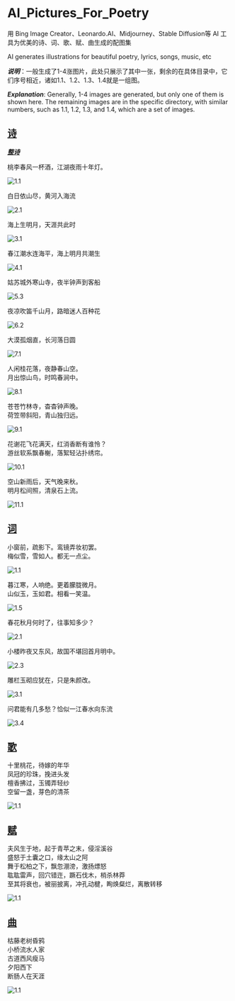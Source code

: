 
# AI_Pictures_For_Poetry

用 Bing Image Creator、Leonardo.AI、Midjourney、Stable Diffusion等 AI 工具为优美的诗、词、歌、赋、曲生成的配图集<br>

AI generates illustrations for beautiful poetry, lyrics, songs, music, etc

***说明***：一般生成了1-4涨图片，此处只展示了其中一张，剩余的在具体目录中，它们序号相近，诸如1.1、1.2、1.3、1.4就是一组图。<br>

***Explanation***: Generally, 1-4 images are generated, but only one of them is shown here. The remaining images are in the specific directory, with similar numbers, such as 1.1, 1.2, 1.3, and 1.4, which are a set of images.


## [诗](https://github.com/FreakLee/AI_Pictures_For_Poetry/tree/main/%E8%AF%97)

[***整诗***](https://github.com/FreakLee/AI_Pictures_For_Poetry/blob/main/%E8%AF%97/Poetry.md)

桃李春风一杯酒，江湖夜雨十年灯。

![1.1](https://github.com/FreakLee/AI_Pictures_For_Poetry/blob/main/%E8%AF%97/1.1.jpeg?raw=true)

白日依山尽，黄河入海流

![2.1](https://github.com/FreakLee/AI_Pictures_For_Poetry/blob/main/%E8%AF%97/2.1.jpeg)

海上生明月，天涯共此时

![3.1](https://github.com/FreakLee/AI_Pictures_For_Poetry/blob/main/%E8%AF%97/3.1.jpeg)

春江潮水连海平，海上明月共潮生

![4.1](https://github.com/FreakLee/AI_Pictures_For_Poetry/blob/main/%E8%AF%97/4.1.jpeg)

姑苏城外寒山寺，夜半钟声到客船

![5.3](https://github.com/FreakLee/AI_Pictures_For_Poetry/blob/main/%E8%AF%97/5.3.jpeg)

夜凉吹笛千山月，路暗迷人百种花

![6.2](https://github.com/FreakLee/AI_Pictures_For_Poetry/blob/main/%E8%AF%97/6.2.jpeg)

大漠孤烟直，长河落日圆

![7.1](https://github.com/FreakLee/AI_Pictures_For_Poetry/blob/main/%E8%AF%97/7.1.jpeg)

人闲桂花落，夜静春山空。<br>
月出惊山鸟，时鸣春涧中。

![8.1](https://github.com/FreakLee/AI_Pictures_For_Poetry/blob/main/%E8%AF%97/8.1.jpeg)

苍苍竹林寺，杳杳钟声晚。<br>
荷笠带斜阳，青山独归远。

![9.1](https://github.com/FreakLee/AI_Pictures_For_Poetry/blob/main/%E8%AF%97/9.1.jpeg)

花谢花飞花满天，红消香断有谁怜？<br>
游丝软系飘春榭，落絮轻沾扑绣帘。

![10.1](https://github.com/FreakLee/AI_Pictures_For_Poetry/blob/main/%E8%AF%97/10.1.jpeg)

空山新雨后，天气晚来秋。<br>
明月松间照，清泉石上流。

![11.1](https://github.com/FreakLee/AI_Pictures_For_Poetry/blob/main/%E8%AF%97/11.1.jpeg)

## [词](https://github.com/FreakLee/AI_Pictures_For_Poetry/tree/main/%E8%AF%8D)

小窗前，疏影下。鸾镜弄妆初罢。<br>
梅似雪，雪如人。都无一点尘。

![1.1](https://github.com/FreakLee/AI_Pictures_For_Poetry/blob/main/%E8%AF%8D/1.1.jpeg)

暮江寒，人响绝。更着朦胧微月。<br>
山似玉，玉如君。相看一笑温。

![1.5](https://github.com/FreakLee/AI_Pictures_For_Poetry/blob/main/%E8%AF%8D/1.5.jpeg)

春花秋月何时了，往事知多少？<br>

![2.1](https://github.com/FreakLee/AI_Pictures_For_Poetry/blob/main/%E8%AF%8D/2.1.jpeg)

小楼昨夜又东风，故国不堪回首月明中。

![2.3](https://github.com/FreakLee/AI_Pictures_For_Poetry/blob/main/%E8%AF%8D/2.3.jpeg)

雕栏玉砌应犹在，只是朱颜改。<br>

![3.1](https://github.com/FreakLee/AI_Pictures_For_Poetry/blob/main/%E8%AF%8D/3.1.jpeg)

问君能有几多愁？恰似一江春水向东流

![3.4](https://github.com/FreakLee/AI_Pictures_For_Poetry/blob/main/%E8%AF%8D/3.4.jpeg)

## [歌](https://github.com/FreakLee/AI_Pictures_For_Poetry/tree/main/%E6%AD%8C)

十里桃花，待嫁的年华<br>
凤冠的珍珠，挽进头发<br>
檀香拂过，玉镯弄轻纱<br>
空留一盏，芽色的清茶<br>

![1.1](https://github.com/FreakLee/AI_Pictures_For_Poetry/blob/main/%E6%AD%8C/1.1.jpeg)

## [赋](https://github.com/FreakLee/AI_Pictures_For_Poetry/tree/main/%E8%B5%8B)

夫风生于地，起于青苹之末，侵淫溪谷<br>
盛怒于土囊之口，缘太山之阿<br>
舞于松柏之下，飘忽淜滂，激扬熛怒<br>
耾耾雷声，回穴错迕，蹶石伐木，梢杀林莽<br>
至其将衰也，被丽披离，冲孔动楗，眴焕粲烂，离散转移<br>

![1.1](https://github.com/FreakLee/AI_Pictures_For_Poetry/blob/main/%E8%B5%8B/1.1.jpeg)

## [曲](https://github.com/FreakLee/AI_Pictures_For_Poetry/tree/main/%E6%9B%B2)

枯藤老树昏鸦<br>
小桥流水人家<br>
古道西风瘦马<br>
夕阳西下<br>
断肠人在天涯<br>

![1.1](https://github.com/FreakLee/AI_Pictures_For_Poetry/blob/main/%E6%9B%B2/1.1.jpeg)
